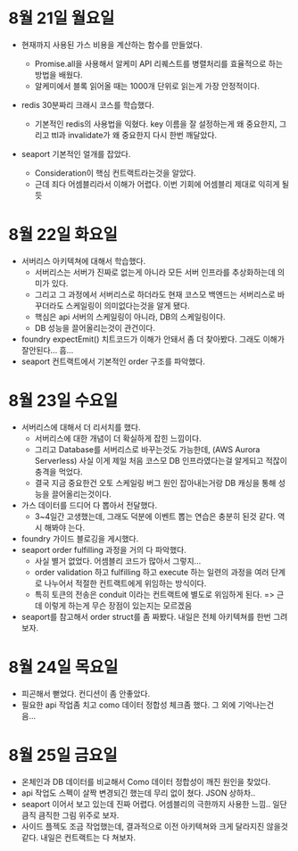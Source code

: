 # 8월 21일 월요일

- 현재까지 사용된 가스 비용을 계산하는 함수를 만들었다.

  - Promise.all을 사용해서 알케미 API 리퀘스트를 병렬처리를 효율적으로 하는 방법을 배웠다.
  - 알케미에서 블록 읽어올 때는 1000개 단위로 읽는게 가장 안정적이다.

- redis 30분짜리 크래시 코스를 학습했다.

  - 기본적인 redis의 사용법을 익혔다. key 이름을 잘 설정하는게 왜 중요한지, 그리고 ttl과 invalidate가 왜 중요한지 다시 한번 깨달았다.

- seaport 기본적인 얼개를 잡았다.
  - Consideration이 핵심 컨트랙트라는것을 알았다.
  - 근데 죄다 어셈블리라서 이해가 어렵다. 이번 기회에 어셈블리 제대로 익히게 될듯

# 8월 22일 화요일

- 서버리스 아키텍쳐에 대해서 학습했다.
  - 서버리스는 서버가 진짜로 없는게 아니라 모든 서버 인프라를 추상화하는데 의미가 있다.
  - 그리고 그 과정에서 서버리스로 하더라도 현재 코스모 백엔드는 서버리스로 바꾸더라도 스케일링이 의미없다는것을 알게 됐다.
  - 핵심은 api 서버의 스케일링이 아니라, DB의 스케일링이다.
  - DB 성능을 끌어올리는것이 관건이다.
- foundry expectEmit() 치트코드가 이해가 안돼서 좀 더 찾아봤다. 그래도 이해가 잘안된다... 흠...
- seaport 컨트랙트에서 기본적인 order 구조를 파악했다.

# 8월 23일 수요일

- 서버리스에 대해서 더 리서치를 했다.
  - 서버리스에 대한 개념이 더 확실하게 잡힌 느낌이다.
  - 그리고 Database를 서버리스로 바꾸는것도 가능한데, (AWS Aurora Serverless) 사실 이게 제일 처음 코스모 DB 인프라였다는걸 알게되고 적잖이 충격을 먹었다.
  - 결국 지금 중요한건 오토 스케일링 버그 원인 잡아내는거랑 DB 캐싱을 통해 성능을 끌어올리는것이다.
- 가스 데이터를 드디어 다 뽑아서 전달했다.
  - 3~4일간 고생했는데, 그래도 덕분에 이벤트 뽑는 연습은 충분히 된것 같다. 역시 해봐야 는다.
- foundry 가이드 블로깅을 게시했다.
- seaport order fulfilling 과정을 거의 다 파악했다.
  - 사실 별거 없었다. 어셈블리 코드가 많아서 그렇지...
  - order validation 하고 fulfilling 하고 execute 하는 일련의 과정을 여러 단계로 나누어서 적절한 컨트랙트에게 위임하는 방식이다.
  - 특히 토큰의 전송은 conduit 이라는 컨트랙트에 별도로 위임하게 된다. => 근데 이렇게 하는게 무슨 장점이 있는지는 모르겠음
- seaport를 참고해서 order struct를 좀 짜봤다. 내일은 전체 아키텍쳐를 한번 그려보자.

# 8월 24일 목요일

- 피곤해서 뻗었다. 컨디션이 좀 안좋았다.
- 필요한 api 작업좀 치고 como 데이터 정합성 체크좀 했다. 그 외에 기억나는건 음...

# 8월 25일 금요일

- 온체인과 DB 데이터를 비교해서 Como 데이터 정합성이 깨진 원인을 찾았다.
- api 작업도 스펙이 살짝 변경되긴 했는데 무리 없이 쳤다. JSON 상하차..
- seaport 이어서 보고 있는데 진짜 어렵다. 어셈블리의 극한까지 사용한 느낌.. 일단 큼직 큼직한 그림 위주로 보자.
- 사이드 플젝도 조금 작업했는데, 결과적으로 이전 아키텍쳐와 크게 달라지진 않을것 같다. 내일은 컨트랙트는 다 쳐보자.
